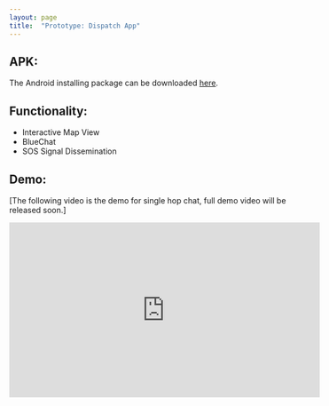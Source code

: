 ```yaml
---
layout: page
title:  "Prototype: Dispatch App"
---
```


## APK: 
The Android installing package can be downloaded [here][apk].

<!-- ## Screenshots:
<p align="center">
<img src="../assets/img/.png" alt="demo_screenshots" height="300px"/>
</p> -->

## Functionality:
- Interactive Map View
- BlueChat
- SOS Signal Dissemination

## Demo:

[The following video is the demo for single hop chat, full demo video will be released soon.]

<iframe width="560" height="315" src="https://www.youtube.com/embed/zTYGq3GSmO0" frameborder="0" allow="autoplay; encrypted-media" allowfullscreen></iframe>



[apk]: https://github.com/jlinear/DispatchApp/releases/download/v1.0-alpha/app-dispatch.apk